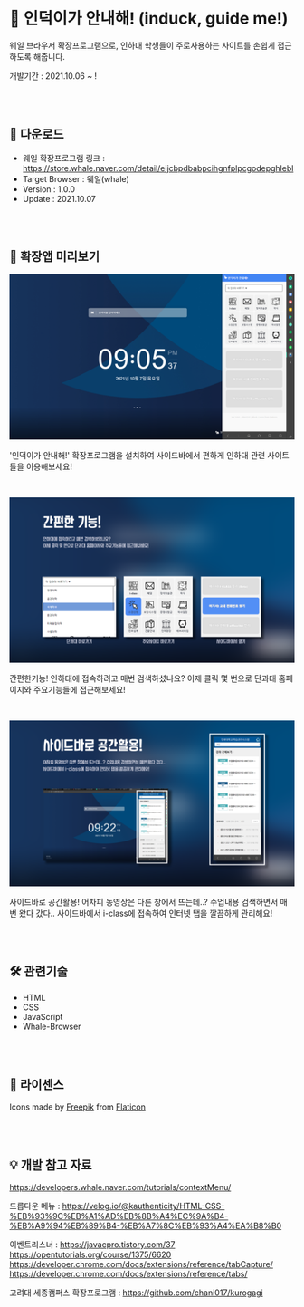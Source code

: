 # 🦢 인덕이가 안내해! (induck, guide me!)
웨일 브라우저 확장프로그램으로, 인하대 학생들이 주로사용하는 사이트를 손쉽게 접근하도록 해줍니다.

개발기간 : 2021.10.06 ~ !

<br/><br/>

## 🚀 다운로드

- 웨일 확장프로그램 링크 : https://store.whale.naver.com/detail/eijcbpdbabpcihgnfplpcgodepghlebl
- Target Browser : 웨일(whale)
- Version : 1.0.0
- Update : 2021.10.07

<br/><br/>

## 🎪 확장앱 미리보기 

![전체보기](./readme_file/image/image_11.png)

'인덕이가 안내해!' 확장프로그램을 설치하여 사이드바에서 편하게 인하대 관련 사이트들을 이용해보세요!

<br/>

![전체보기](./readme_file/image/image_22.png)

간편한기능! 인하대에 접속하려고 매번 검색하셨나요? 이제 클릭 몇 번으로 단과대 홈페이지와 주요기능들에 접근해보세요!

<br/>

![전체보기](./readme_file/image/image_33.png)

사이드바로 공간활용! 어차피 동영상은 다른 창에서 뜨는데..? 수업내용 검색하면서 매번 왔다 갔다.. 사이드바에서 i-class에 접속하여 인터넷 탭을 깔끔하게 관리해요!

<br/><br/>

## 🛠 관련기술

- HTML
- CSS
- JavaScript
- Whale-Browser

<br/><br/>

## 📑 라이센스

Icons made by [Freepik](https://www.freepik.com/) from [Flaticon](https://www.flaticon.com/)

<br/><br/>

## 💡 개발 참고 자료
https://developers.whale.naver.com/tutorials/contextMenu/

드롭다운 메뉴 : https://velog.io/@kauthenticity/HTML-CSS-%EB%93%9C%EB%A1%AD%EB%8B%A4%EC%9A%B4-%EB%A9%94%EB%89%B4-%EB%A7%8C%EB%93%A4%EA%B8%B0

이벤트리스너 : https://javacpro.tistory.com/37
https://opentutorials.org/course/1375/6620
https://developer.chrome.com/docs/extensions/reference/tabCapture/
https://developer.chrome.com/docs/extensions/reference/tabs/

고려대 세종캠퍼스 확장프로그램 : https://github.com/chani017/kurogagi

<br/>
